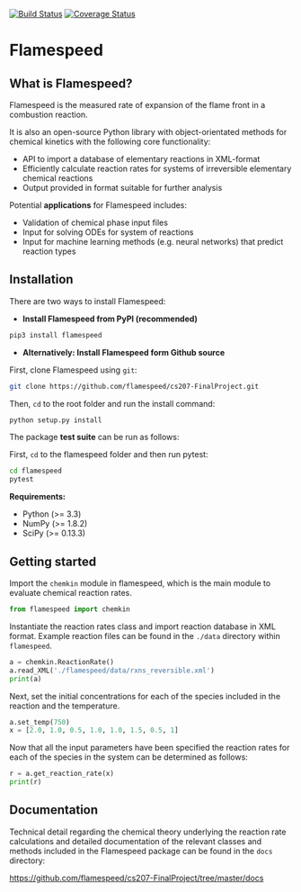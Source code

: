 [![Build Status](https://travis-ci.org/flamespeed/cs207-FinalProject.svg?branch=master)](https://travis-ci.org/flamespeed/cs207-FinalProject.svg?branch=master)
[![Coverage Status](https://coveralls.io/repos/github/flamespeed/cs207-FinalProject/badge.svg?branch=master&maxAge=0)](https://coveralls.io/github/flamespeed/cs207-FinalProject?branch=master&maxAge=0)

# Flamespeed

## What is Flamespeed?

Flamespeed is the measured rate of expansion of the flame front in a combustion reaction.

It is also an open-source Python library with object-orientated methods for chemical kinetics with the following core functionality:

* API to import a database of elementary reactions in XML-format
* Efficiently calculate reaction rates for systems of irreversible elementary chemical reactions
* Output provided in format suitable for further analysis

Potential **applications** for Flamespeed includes:

* Validation of chemical phase input files
* Input for solving ODEs for system of reactions
* Input for machine learning methods (e.g. neural networks) that predict reaction types

## Installation

There are two ways to install Flamespeed:

* **Install Flamespeed from PyPI (recommended)**

```bash
pip3 install flamespeed
```

* **Alternatively: Install Flamespeed form Github source**

First, clone Flamespeed using `git`:

```sh
git clone https://github.com/flamespeed/cs207-FinalProject.git
```
Then, `cd` to the root folder and run the install command:
```sh
python setup.py install
```

The package **test suite** can be run as follows:

First, `cd` to the flamespeed folder and then run pytest:
```sh
cd flamespeed
pytest
```

**Requirements:**
* Python (>= 3.3)
* NumPy (>= 1.8.2)
* SciPy (>= 0.13.3)


## Getting started

Import the `chemkin` module in flamespeed, which is the main module to evaluate chemical reaction rates.

```python
from flamespeed import chemkin
```
Instantiate the reaction rates class and import reaction database in XML format. Example reaction files can be found in the `./data` directory within `flamespeed`.

```python
a = chemkin.ReactionRate()
a.read_XML('./flamespeed/data/rxns_reversible.xml')
print(a)
```
Next, set the initial concentrations for each of the species included in the reaction and the temperature.

```python
a.set_temp(750)
x = [2.0, 1.0, 0.5, 1.0, 1.0, 1.5, 0.5, 1]
```
Now that all the input parameters have been specified the reaction rates for each of the species in the system can be determined as follows:

```python
r = a.get_reaction_rate(x)
print(r)
```

## Documentation

Technical detail regarding the chemical theory underlying the reaction rate calculations and detailed documentation of the relevant classes and methods included in the Flamespeed package can be found in the `docs` directory:

https://github.com/flamespeed/cs207-FinalProject/tree/master/docs
